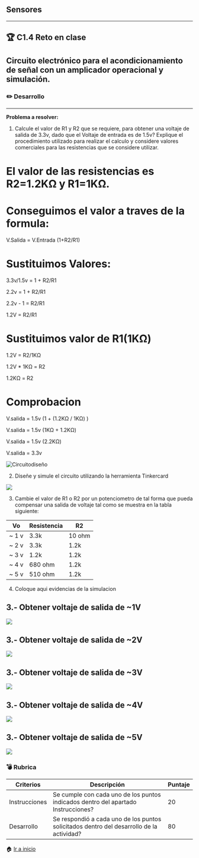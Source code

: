 ## Sensores
---
## :trophy: C1.4 Reto en clase
## Circuito electrónico para el acondicionamiento de señal con un amplicador operacional y simulación.

### :pencil2: Desarrollo
---
**Problema a resolver:**

1. Calcule el valor de R1 y R2  que se requiere, para obtener una voltaje de salida de 3.3v, dado que el Voltaje de entrada es de 1.5v? Explique el procedimiento utilizado para realizar el calculo y considere valores comerciales para las resistencias que se considere utilizar.

# El valor de las resistencias es R2=1.2KΩ y R1=1KΩ. 

# Conseguimos el valor a traves de la formula:

V.Salida = V.Entrada (1+R2/R1)

# Sustituimos Valores:

3.3v/1.5v = 1 + R2/R1

2.2v = 1 + R2/R1

2.2v - 1 = R2/R1

1.2V = R2/R1

# Sustituimos valor de R1(1KΩ)

1.2V = R2/1KΩ

1.2V * 1KΩ = R2

1.2KΩ = R2

# Comprobacion

V.salida = 1.5v (1 + (1.2KΩ / 1KΩ) )

V.salida = 1.5v (1KΩ + 1.2KΩ)

V.salida = 1.5v (2.2KΩ)

V.salida = 3.3v

![Circuitodiseño](https://github.com/JavieRM3N/SistemasProgramables/blob/29cb258e6dad094f858418b4cdd3ffdc175a15ee/img/C1.4ejemplo1.png)

2. Diseñe y simule el circuito utilizando la herramienta Tinkercard

![](https://github.com/Mauricio211/SProgramables/blob/main/img/C1.4-1.png)

3. Cambie el valor de R1 o R2 por un potenciometro de tal forma que pueda compensar una salida de voltaje tal como se muestra en la tabla siguiente:

 Vo | Resistencia | R2 |
---|---|--|
~ 1 v| 3.3k | 10 ohm|
~ 2 v| 3.3k | 1.2k|
~ 3 v| 1.2k | 1.2k|
~ 4 v| 680 ohm | 1.2k|
~ 5 v| 510 ohm | 1.2k|

4. Coloque aqui evidencias de la simulacion

## 3.- Obtener voltaje de salida de ~1V

![](https://github.com/Mauricio211/SProgramables/blob/main/img/C1.4-2.png)

## 3.- Obtener voltaje de salida de ~2V

![](https://github.com/Mauricio211/SProgramables/blob/main/img/C1.4-3.png)

## 3.- Obtener voltaje de salida de ~3V

![](https://github.com/Mauricio211/SProgramables/blob/main/img/C1.4-4.png)

## 3.- Obtener voltaje de salida de ~4V

![](https://github.com/Mauricio211/SProgramables/blob/main/img/C1.4-5.png)

## 3.- Obtener voltaje de salida de ~5V

![](https://github.com/Mauricio211/SProgramables/blob/main/img/C1.4-6.png)

### :bomb: Rubrica

| Criterios     | Descripción                                                                                  | Puntaje |
| ------------- | -------------------------------------------------------------------------------------------- | ------- |
| Instrucciones | Se cumple con cada uno de los puntos indicados dentro del apartado Instrucciones?            | 20 |
| Desarrollo    | Se respondió a cada uno de los puntos solicitados dentro del desarrollo de la actividad?     | 80      |

:house: [Ir a inicio](https://github.com/Mauricio211/SProgramables)
